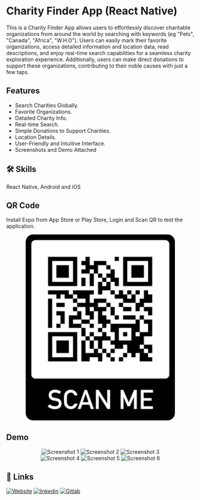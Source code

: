 
# Charity Finder App (React Native)

This is a Charity Finder App allows users to effortlessly discover charitable organizations from around the world by searching with keywords (eg "Pets", "Canada", "Africa", "W.H.O"). Users can easily mark their favorite organizations, access detailed information and location data, read descriptions, and enjoy real-time search capabilities for a seamless charity exploration experience. Additionally, users can make direct donations to support these organizations, contributing to their noble causes with just a few taps.

## Features

- Search Charities Globally.
- Favorite Organizations.
- Detailed Charity Info.
- Real-time Search.
- Simple Donations to Support Charities.
- Location Details.
- User-Friendly and Intuitive Interface.
- Screenshots and Demo Attached

## 🛠 Skills
React Native, Android and iOS

## QR Code
Install Expo from App Store or Play Store, Login and Scan QR to test the application.

<div align='center'>
  <img src='./assets/screenshots/qr.png' width='400' alt='QR to Download'>
</div>

## Demo

<div align='center'>
  <img src='https://gitlab.com/maz341/charity-finder/-/raw/main/assets/screenshots/1.png' width='200' alt='Screenshot 1'>
  <img src='https://gitlab.com/maz341/charity-finder/-/raw/main/assets/screenshots/2.png' width='200' alt='Screenshot 2'>
  <img src='https://gitlab.com/maz341/charity-finder/-/raw/main/assets/screenshots/3.png' width='200' alt='Screenshot 3'>
 
</div>
<div align='center'>

 <img src='https://gitlab.com/maz341/charity-finder/-/raw/main/assets/screenshots/4.png' width='200' alt='Screenshot 4'>
  <img src='https://gitlab.com/maz341/charity-finder/-/raw/main/assets/screenshots/5.png' width='200' alt='Screenshot 5'>
  <img src='https://gitlab.com/maz341/charity-finder/-/raw/main/assets/screenshots/6.png' width='200' alt='Screenshot 6'>
</div>

<!-- 
#### Video Demo:

[Video Link](https://gitlab.com/maz341/charity-finder/-/blob/main/assets/screenshots/recording.mp4)

![Video Demo](https://gitlab.com/maz341/charity-finder/-/raw/main/assets/screenshots/recording.mp4)
 -->
## 🔗 Links
[![Website](https://img.shields.io/badge/my_portfolio-000?style=for-the-badge&logo=ko-fi&logoColor=white)](https://maazkamal.com)
[![linkedin](https://img.shields.io/badge/linkedin-0A66C2?style=for-the-badge&logo=linkedin&logoColor=white)](https://www.linkedin.com/in/mazkamal/)
[![Gitlab](https://img.shields.io/badge/gitlab-fc6d27?style=for-the-badge&logo=gitlab&logoColor=white)](https://gitlab.com/maz341)

